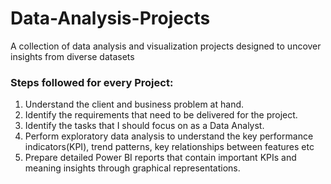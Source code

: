 # Data-Analysis-Projects

A collection of data analysis and visualization projects designed to uncover insights from diverse datasets

### Steps followed for every Project:
1. Understand the client and business problem at hand.
2. Identify the requirements that need to be delivered for the project.
3. Identify the tasks that I should focus on as a Data Analyst.
4. Perform exploratory data analysis to understand the key performance indicators(KPI), trend patterns, key relationships between features etc
5. Prepare detailed Power BI reports that contain important KPIs and meaning insights through graphical representations.
